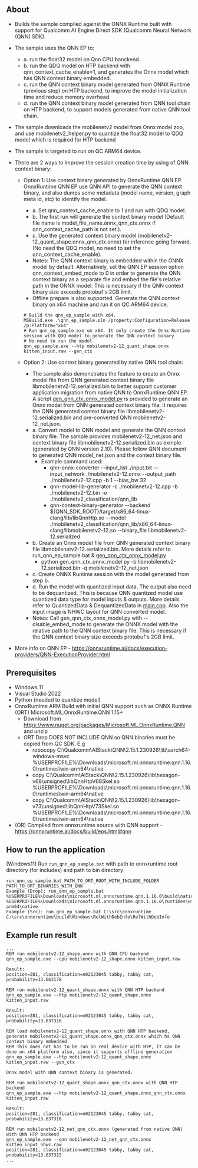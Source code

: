 ## About
- Builds the sample compiled against the ONNX Runtime built with support for Qualcomm AI Engine Direct SDK (Qualcomm Neural Network (QNN) SDK).
- The sample uses the QNN EP to:
  - a. run the float32 model on Qnn CPU banckend.
  - b. run the QDQ model on HTP backend with qnn_context_cache_enable=1, and generates the Onnx model which has QNN context binary embedded.
  - c. run the QNN context binary model generated from ONNX Runtime (previous step) on HTP backend, to improve the model initialization time and reduce memory overhead.
  - d. run the QNN context binary model generated from QNN tool chain on HTP backend, to support models generated from native QNN tool chain.
- The sample downloads the mobilenetv2 model from Onnx model zoo, and use mobilenetv2_helper.py to quantize the float32 model to QDQ model which is required for HTP backend
- The sample is targeted to run on QC ARM64 device.
- There are 2 ways to improve the session creation time by using of QNN context binary:
  - Option 1: Use context binary generated by OnnxRuntime QNN EP. OnnxRuntime QNN EP use QNN API to generate the QNN context binary, and also dumps some metadata (model name, version, graph meta id, etc) to identify the model.
    - a. Set qnn_context_cache_enable to 1 and run with QDQ model.
    - b. The first run will generate the context binary model (Default file name is model_file_name.onnx_qnn_ctx.onnx if qnn_context_cache_path is not set.).
    - c. Use the generated context binary model (mobilenetv2-12_quant_shape.onnx_qnn_ctx.onnx) for inference going forward. (No need the QDQ model, no need to set the qnn_context_cache_enable).
    - Notes: The QNN context binary is embedded within the ONNX model by default. Alternatively, set the QNN EP session option qnn_context_embed_mode to 0 in order to generate the QNN context binary as a separate file and embed the file's relative path in the ONNX model. This is necessary if the QNN context binary size exceeds protobuf's 2GB limit.
	- Offline prepare is also supported. Generate the QNN context binary on x64 machine and run it on QC ARM64 device.
    ```
	# Build the qnn_ep_sample with x64.
	MSBuild.exe .\qnn_ep_sample.sln /property:Configuration=Release /p:Platform="x64"
	# Run qnn_ep_sample.exe on x64. It only create the Onnx Runtime session with QDQ model to generate the QNN context binary
	# No need to run the model
	qnn_ep_sample.exe --htp mobilenetv2-12_quant_shape.onnx kitten_input.raw --gen_ctx
    ```
  
  - Option 2: Use context binary generated by native QNN tool chain:
    - The sample also demonstrates the feature to create an Onnx model file from QNN generated context binary file libmobilenetv2-12.serialized.bin to better support customer application migration from native QNN to OnnxRuntime QNN EP. A script [gen_qnn_ctx_onnx_model.py](https://github.com/microsoft/onnxruntime/tree/main/onnxruntime/python/tools/qnn/gen_qnn_ctx_onnx_model.py) is provided to generate an Onnx model from QNN generated context binary file. It requires the QNN generated context binary file libmobilenetv2-12.serialized.bin and pre-converted QNN mobilenetv2-12_net.json.
    - a. Convert model to QNN model and generate the QNN context binary file. The sample provides mobilenetv2-12_net.json and context binary file libmobilenetv2-12.serialized.bin as exmple (generated by QNN version 2.10). Please follow QNN document to generated QNN model_net.json and the context binary file.
      - Example command used:
        - qnn-onnx-converter --input_list ./input.txt --input_network ./mobilenetv2-12.onnx --output_path ./mobilenetv2-12.cpp -b 1 --bias_bw 32
        - qnn-model-lib-generator -c ./mobilenetv2-12.cpp -b ./mobilenetv2-12.bin -o ./mobilenetv2_classification/qnn_lib
        - qnn-context-binary-generator --backend ${QNN_SDK_ROOT}/target/x86_64-linux-clang/lib/libQnnHtp.so --model ./mobilenetv2_classification/qnn_lib/x86_64-linux-clang/libmobilenetv2-12.so --binary_file libmobilenetv2-12.serialized
    - b. Create an Onnx model file from QNN generated context binary file libmobilenetv2-12.serialized.bin. More details refer to run_qnn_ep_sample.bat & [gen_qnn_ctx_onnx_model.py](https://github.com/microsoft/onnxruntime/tree/main/onnxruntime/python/tools/qnn/gen_qnn_ctx_onnx_model.py)
	  - python gen_qnn_ctx_onnx_model.py -b libmobilenetv2-12.serialized.bin -q mobilenetv2-12_net.json
    - c. Create ONNX Runtime session with the model generated from step b.
	- d. Run the model with quantized input data. The output also need to be dequantized. This is because QNN quantized model use quantized data type for model inputs & outputs. More details refer to QuantizedData & DequantizedData in [main.cpp](https://github.com/microsoft/onnxruntime-inference-examples/blob/main/c_cxx/QNN_EP/mobilenetv2_classification/main.cpp). Also the input image is NHWC layout for QNN converted model.
    - Notes: Call gen_qnn_ctx_onnx_model.py with --disable_embed_mode to generate the ONNX model with the relative path to the QNN context binary file. This is necessary if the QNN context binary size exceeds protobuf's 2GB limit.

- More info on QNN EP - https://onnxruntime.ai/docs/execution-providers/QNN-ExecutionProvider.html

## Prerequisites
- Windows 11
- Visual Studio 2022
- Python (needed to quantize model)
- OnnxRuntime ARM Build with initial QNN support such as ONNX Runtime (ORT) Microsoft.ML.OnnxRuntime.QNN 1.15+ 
  - Download from https://www.nuget.org/packages/Microsoft.ML.OnnxRuntime.QNN and unzip
  - ORT Drop DOES NOT INCLUDE QNN so QNN binaries must be copied from QC SDK. E.g
    - robocopy C:\Qualcomm\AIStack\QNN\2.15.1.230926\lib\aarch64-windows-msvc %USERPROFILE%\Downloads\microsoft.ml.onnxruntime.qnn.1.16.0\runtimes\win-arm64\native
    - copy C:\Qualcomm\AIStack\QNN\2.15.1.230926\lib\hexagon-v68\unsigned\libQnnHtpV68Skel.so %USERPROFILE%\Downloads\microsoft.ml.onnxruntime.qnn.1.16.0\runtimes\win-arm64\native
    - copy C:\Qualcomm\AIStack\QNN\2.15.1.230926\lib\hexagon-v73\unsigned\libQnnHtpV73Skel.so %USERPROFILE%\Downloads\microsoft.ml.onnxruntime.qnn.1.16.0\runtimes\win-arm64\native
- (OR) Compiled from onnxruntime source with QNN support - https://onnxruntime.ai/docs/build/eps.html#qnn

## How to run the application
(Windows11) Run ```run_qnn_ep_sample.bat``` with path to onnxruntime root directory (for includes) and path to bin directory
```
run_qnn_ep_sample.bat PATH_TO_ORT_ROOT_WITH_INCLUDE_FOLDER PATH_TO_ORT_BINARIES_WITH_QNN
Example (Drop): run_qnn_ep_sample.bat %USERPROFILE%\Downloads\microsoft.ml.onnxruntime.qnn.1.16.0\build\native %USERPROFILE%\Downloads\microsoft.ml.onnxruntime.qnn.1.16.0\runtimes\win-arm64\native
Example (Src): run_qnn_ep_sample.bat C:\src\onnxruntime C:\src\onnxruntime\build\Windows\RelWithDebInfo\RelWithDebInfo
```

## Example run result
```
...
REM run mobilenetv2-12_shape.onnx with QNN CPU backend
qnn_ep_sample.exe --cpu mobilenetv2-12_shape.onnx kitten_input.raw

Result:
position=281, classification=n02123045 tabby, tabby cat, probability=13.663178

REM run mobilenetv2-12_quant_shape.onnx with QNN HTP backend
qnn_ep_sample.exe --htp mobilenetv2-12_quant_shape.onnx kitten_input.raw

Result:
position=281, classification=n02123045 tabby, tabby cat, probability=13.637316

REM load mobilenetv2-12_quant_shape.onnx with QNN HTP backend, generate mobilenetv2-12_quant_shape.onnx_qnn_ctx.onnx which hs QNN context binary embedded
REM This does not has to be run on real device with HTP, it can be done on x64 platform also, since it supports offline generation
qnn_ep_sample.exe --htp mobilenetv2-12_quant_shape.onnx kitten_input.raw --gen_ctx

Onnx model with QNN context binary is generated.

REM run mobilenetv2-12_quant_shape.onnx_qnn_ctx.onnx with QNN HTP backend
qnn_ep_sample.exe --htp mobilenetv2-12_quant_shape.onnx_qnn_ctx.onnx kitten_input.raw

Result:
position=281, classification=n02123045 tabby, tabby cat, probability=13.637316

REM run mobilenetv2-12_net_qnn_ctx.onnx (generated from native QNN) with QNN HTP backend
qnn_ep_sample.exe --qnn mobilenetv2-12_net_qnn_ctx.onnx kitten_input_nhwc.raw
position=281, classification=n02123045 tabby, tabby cat, probability=13.637315
...
```